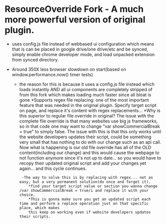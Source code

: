 # ResourceOverride Fork - A much more powerful version of original plugin.
* uses config.js file instead of webbased ui configuration which means that is can be placed in google drive/one drive/etc and be synced, simply enable chrome developer mode,
  and load unpacked extension from synced directory.
  
* Around 350X less browser slowdown on start(based on window.performance.now() timer tests)
  *   the reason for this is because it uses a config.js file instead which loads instantly AND all ui components are completely stripped of from this fork which makes loading much faster since all bloat is gone
*Supports regex file replacing:
 one of the most important feature that was needed in the original plugin. Specify target script on page, and replace it's content with regex replacements...
*Why is this superior to regular file override in original?
 The issue with the complete file override is that many websites use big js frameworks, so in that code one may want to change "var showCommercialBreak = true" to simply false.
 The issue with this is that this only works until the website developers updates their script, could be something very small that has nothing to do with our change such as an api call.
           Now what is happening is our old file override has all of the OLD content(including our change) and this would cause the webpage to not function anymore since it's not up to date...
           so you would have to recopy their updated original script and add your changes yet again... and this cycle continues.
          
           -The way to solve this is by replacing with regex... not as easy, but a very permanent solution(do once and forget it).
              *find your target script value or section you wanna change /var showCommercialBreak = true/i and replace it with your choice.
              *This is gonna make sure you get an updated script each time and perform a replace operation just on that specific place, which makes
              this keep on working even if website developers updates their scripts.
              
